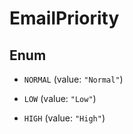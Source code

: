 

# EmailPriority

## Enum


* `NORMAL` (value: `"Normal"`)

* `LOW` (value: `"Low"`)

* `HIGH` (value: `"High"`)



